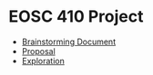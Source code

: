 # EOSC 410 Project

* [Brainstorming Document](https://paper.dropbox.com/doc/EOSC410-Final-Project-Brainstorming--AvXMN9Vz61ajyfUconnu2AC6AQ-fJSuXdsBq8CBuY6KUClHW)
* [Proposal](/PROPOSAL.md)
* [Exploration](/exploration/README.md)
